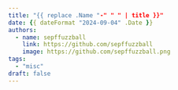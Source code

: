 ```yaml
---
title: "{{ replace .Name "-" " " | title }}"
date: {{ dateFormat "2024-09-04" .Date }}
authors:
  - name: sepffuzzball
    link: https://github.com/sepffuzzball
    image: https://github.com/sepffuzzball.png
tags:
  - "misc"
draft: false
---
```


